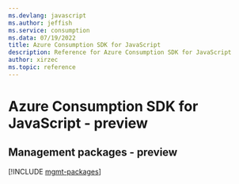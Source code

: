 ```yaml
---
ms.devlang: javascript
ms.author: jeffish
ms.service: consumption
ms.data: 07/19/2022
title: Azure Consumption SDK for JavaScript
description: Reference for Azure Consumption SDK for JavaScript
author: xirzec
ms.topic: reference
---
```

# Azure Consumption SDK for JavaScript - preview

## Management packages - preview
[!INCLUDE [mgmt-packages](consumption-mgmt-index.md)]
